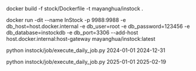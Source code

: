 docker build -f stock/Dockerfile -t mayanghua/instock .

docker run -dit --name InStock -p 9988:9988 -e db_host=host.docker.internal -e db_user=root -e db_password=123456  -e db_database=instockdb -e db_port=3306 --add-host host.docker.internal:host-gateway mayanghua/instock:latest

python instock/job/execute_daily_job.py 2024-01-01 2024-12-31

python instock/job/execute_daily_job.py 2025-01-01 2025-02-19
